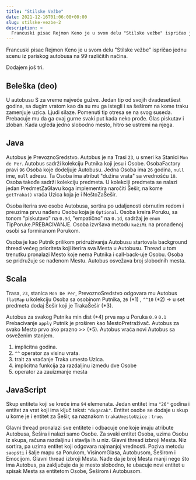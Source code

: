 ```yaml
---
title: "Stilske Vežbe"
date: 2021-12-16T01:06:08+00:00
slug: stilske-vezbe-2
description: >
  Francuski pisac Rejmon Keno je u svom delu "Stilske vežbe" ispričao jednu scenu iz pariskog autobusa na 99 različitih načina. Dodajem još tri.
---
```


Francuski pisac Rejmon Keno je u svom delu "Stilske vežbe" ispričao jednu scenu iz pariskog autobusa na 99 različitih načina.

Dodajem još tri.

## Beleška (deo)

U autobusu S za vreme najveće gužve. Jedan tip od svojih dvadesetšest godina, sa dugim vratom kao da su mu ga istegli i sa šeširom na kome traku zamenjuje uzica. Ljudi silaze. Pomenuti tip otresa se na svog suseda. Prebacuje mu da ga ovaj gurne svaki put kada neko prođe. Glas piskutav i zloban. Kada ugleda jedno slobodno mesto, hitro se ustremi na njega.

## Java

Autobus je PrevoznoSredstvo. Autobus je na Trasi `23`, u smeri ka Stanici `Mon de Per`. Autobus sadrži kolekciju Putnika koji jesu i Osobe. OsobaFactory pravi `96` Osoba koje dodeljuje Autobusu. Jedna Osoba ima `26` godina, `null` ime, `null` adresu. Ta Osoba ima atribut "dužina vrata" sa vrednošću `10`. Osoba takođe sadrži kolekciju predmeta. U kolekciji predmeta se nalazi jedan PredmetZaGlavu koga implementira naročiti Šešir, na kome `getTraka()` vraća Uzica koja je i NeštoZaŠešir.

Osoba iterira sve osobe Autobusa, sortira po udaljenosti obrnutim redom i preuzima prvu nađenu Osobu koja je `Optional`. Osoba kreira Poruku, sa tonom "piskutavo" na `0.9d`, "empatično" na `0.1d`, sadržaj je `enum` TipPoruke.PREBACIVANJE. Osoba izvršava metodu `kažiMi` na pronađenoj osobi sa formiranom Porukom.

Osoba je kao Putnik prilikom pridruživanja Autobusu startovala background thread većeg prioriteta koji iterira sva Mesta u Autobusu. Thread u tom trenutku pronalazi Mesto koje nema Putnika i call-back-uje Osobu. Osoba se pridružuje se nađenom Mestu. Autobus osvežava broj slobodnih mesta.

## Scala

Trasa, `23`, stanica `Mon De Per`, PrevoznoSredstvo odgovara mu Autobus `flatMap` u kolekciju Osoba sa osobinom Putnika, `26` (\*1) , `^^10` (\*2) -> u set predmeta dodaj Šešir koji je TrakaŠešir (\*3).

Autobus za svakog Putnika min dist (\*4) prva `map` u Poruka `0.9` `0.1` Prebacivanje `apply` Putnik je proširen kao MestoPretraživač. Autobus za svako Mesto prvo ako prazno >> (\*5). Autobus vraća novi Autobus sa osveženim stanjem.

1. implicitna godina.
2. `^^` operator za visinu vrata.
3. trait za vraćanje Traka umesto Uzica.
4. implicitna funkcija za razdaljinu između dve Osobe
5. operator za zauizmanje mesta

## JavaScript

Skup entiteta koji se kreće ima `94` elemenata. Jedan entitet ima `"26"` godina i entitet za vrat koji ima ključ tekst: `"dugacak"`. Entitet osobe se dodaje u skup u kome je i entitet za Šešir, sa naznakom `trakaUmestoUzice` : `true`.

Glavni thread pronalazi sve entitete i odbacuje one koje imaju atribute Autobusa, Šešira i nalazi samo Osobe. Za svaki entitet Osoba, uzima Osobu iz skupa, računa razdaljinu i stavlja ih u niz. Glavni thread izbroji Mesta. Niz sortira, pa uzima entitet koji odgovara najmanjoj vrednosti. Poziva metodu `saopšti` i šalje mapu sa Porukom, VisinomGlasa, Autobusom, Šeširom i Emocijom. Glavni thread izbroji Mesta. Nađe da je broj Mesta manji nego što ima Autobus, pa zaključuje da je mesto slobodno, te ubacuje novi entitet u spisak Mesta sa entitetom Osobe, Šeširom i Autobusom.
